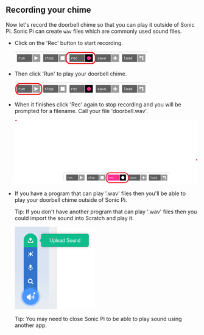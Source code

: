 ## Recording your chime

Now let's record the doorbell chime so that you can play it outside of Sonic Pi. Sonic Pi can create `wav` files which are commonly used sound files.

+ Click on the 'Rec' button to start recording.
    
    ![слика екрана](images/tune-record.png)

+ Then click 'Run' to play your doorbell chime.
    
    ![слика екрана](images/tune-run.png)

+ When it finishes click 'Rec' again to stop recording and you will be prompted for a filename. Call your file 'doorbell.wav'.
    
    ![слика екрана](images/tune-record-stop.png)

+ If you have a program that can play '.wav' files then you'll be able to play your doorbell chime outside of Sonic Pi.
    
    Tip: If you don't have another program that can play '.wav' files then you could import the sound into Scratch and play it.
    
    ![слика екрана](images/scratch-upload.png)
    
    Tip: You may need to close Sonic Pi to be able to play sound using another app.